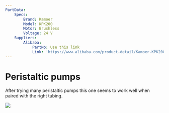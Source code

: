 ```yaml
---
PartData:
    Specs:
        Brand: Kamoer
        Model: KPK200
        Motor: Brushless
        Voltage: 24 V
    Suppliers:
        Alibaba:
            PartNo: Use this link
            Link: 'https://www.alibaba.com/product-detail/Kamoer-KPK200-12V-24V-Brush-Brushless_1601189956284.html'
---
```


# Peristaltic pumps

After trying many peristaltic pumps this one seems to work well when paired with the right tubing.

![](images/pump.png)
